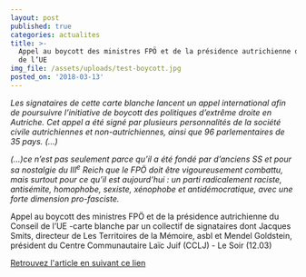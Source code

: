 ```yaml
---
layout: post
published: true
categories: actualites
title: >-
  Appel au boycott des ministres FPÖ et de la présidence autrichienne du Conseil
  de l’UE
img_file: /assets/uploads/test-boycott.jpg
posted_on: '2018-03-13'
---
```

_Les signataires de cette carte blanche lancent un appel international afin de poursuivre l’initiative de boycott des politiques d’extrême droite en Autriche. Cet appel a été signé par plusieurs personnalités de la société civile autrichiennes et non-autrichiennes, ainsi que 96 parlementaires de 35 pays. (...)_

_(...)ce n’est pas seulement parce qu’il a été fondé par d’anciens SS et pour sa nostalgie du III<sup>e</sup> Reich que le FPÖ doit être vigoureusement combattu, mais surtout pour ce qu’il est aujourd’hui : un parti radicalement raciste, antisémite, homophobe, sexiste, xénophobe et antidémocratique, avec une forte dimension pro-fasciste._

Appel au boycott des ministres FPÖ et de la présidence autrichienne du Conseil de l’UE -carte blanche par un collectif de signataires dont Jacques Smits, directeur de Les Territoires de la Mémoire, asbl et Mendel Goldstein, président du Centre Communautaire Laïc Juif (CCLJ) - Le Soir (12.03)

[Retrouvez l'article en suivant ce lien](http://plus.lesoir.be/145002/article/2018-03-12/appel-au-boycott-des-ministres-fpo-et-de-la-presidence-autrichienne-du-conseil)

